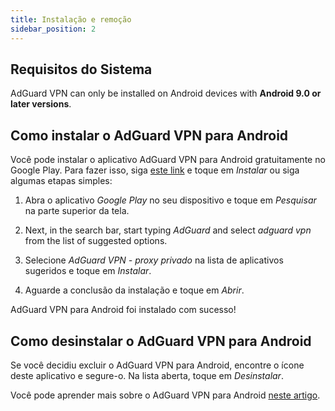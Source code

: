 ```yaml
---
title: Instalação e remoção
sidebar_position: 2
---
```


## Requisitos do Sistema

AdGuard VPN can only be installed on Android devices with **Android 9.0 or later versions**.

## Como instalar o AdGuard VPN para Android

Você pode instalar o aplicativo AdGuard VPN para Android gratuitamente no Google Play. Para fazer isso, siga [este link](https://play.google.com/store/apps/details?id=com.adguard.vpn) e toque em *Instalar* ou siga algumas etapas simples:

1. Abra o aplicativo *Google Play* no seu dispositivo e toque em *Pesquisar* na parte superior da tela.

2. Next, in the search bar, start typing *AdGuard* and select *adguard vpn* from the list of suggested options.

3. Selecione *AdGuard VPN - proxy privado* na lista de aplicativos sugeridos e toque em *Instalar*.

4. Aguarde a conclusão da instalação e toque em *Abrir*.

AdGuard VPN para Android foi instalado com sucesso!

## Como desinstalar o AdGuard VPN para Android

Se você decidiu excluir o AdGuard VPN para Android, encontre o ícone deste aplicativo e segure-o. Na lista aberta, toque em *Desinstalar*.

Você pode aprender mais sobre o AdGuard VPN para Android [neste artigo](/adguard-vpn-for-android/overview).
